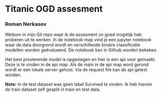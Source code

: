 # Titanic OGD assesment
### Roman Nerkasov

Welkom in mijn Git repo waar ik de assesment zo goed mogelijk heb proberen uit te werken.
In de notebook map vind je een jupyter notebook waar de data doorgrond wordt en verschillende binaire classificatie modellen worden geëvalueerd. De notebook kan in Github worden bekeken.

Het best presterende model is opgeslagen en hier is een api voor gemaakt. Deze is te vinden in de api map. Als de main in de api map word gerund wordt er een lokale server gehost. Via de request file kan de api getest worden.



**Note:** In de test dataset was geen label Survived te vinden. Ik heb hierom de train dataset zelf gesplit in train en test data.

